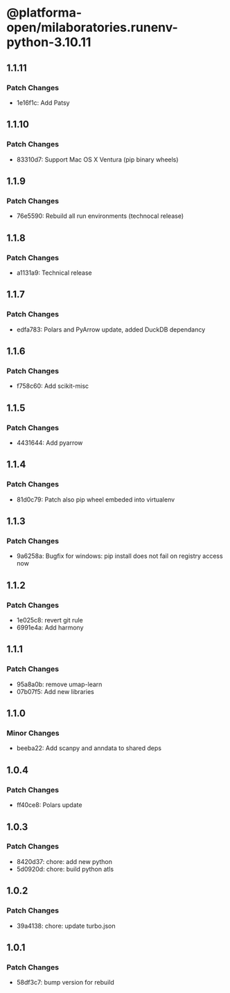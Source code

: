 # @platforma-open/milaboratories.runenv-python-3.10.11

## 1.1.11

### Patch Changes

- 1e16f1c: Add Patsy

## 1.1.10

### Patch Changes

- 83310d7: Support Mac OS X Ventura (pip binary wheels)

## 1.1.9

### Patch Changes

- 76e5590: Rebuild all run environments (technocal release)

## 1.1.8

### Patch Changes

- a1131a9: Technical release

## 1.1.7

### Patch Changes

- edfa783: Polars and PyArrow update, added DuckDB dependancy

## 1.1.6

### Patch Changes

- f758c60: Add scikit-misc

## 1.1.5

### Patch Changes

- 4431644: Add pyarrow

## 1.1.4

### Patch Changes

- 81d0c79: Patch also pip wheel embeded into virtualenv

## 1.1.3

### Patch Changes

- 9a6258a: Bugfix for windows: pip install does not fail on registry access now

## 1.1.2

### Patch Changes

- 1e025c8: revert git rule
- 6991e4a: Add harmony

## 1.1.1

### Patch Changes

- 95a8a0b: remove umap-learn
- 07b07f5: Add new libraries

## 1.1.0

### Minor Changes

- beeba22: Add scanpy and anndata to shared deps

## 1.0.4

### Patch Changes

- ff40ce8: Polars update

## 1.0.3

### Patch Changes

- 8420d37: chore: add new python
- 5d0920d: chore: build python atls

## 1.0.2

### Patch Changes

- 39a4138: chore: update turbo.json

## 1.0.1

### Patch Changes

- 58df3c7: bump version for rebuild

